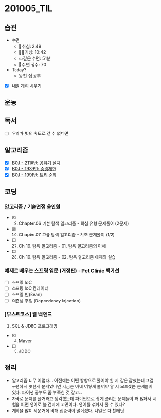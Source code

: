# 201005_TIL

## 습관
- 수면
  - 🛌취침: 2:49
  - 🙆‍♀️기상: 10:42
  - 💤깊은 수면: 51분
  - 💯수면 점수: 70
- Today?
  - 동천 집 공부
- [X] 내일 계획 세우기

## 운동

## 독서
- [ ] 우리가 빛의 속도로 갈 수 없다면

## 알고리즘
- [X] [BOJ - 2110번: 공유기 설치](https://www.acmicpc.net/problem/2110)
- [X] [BOJ - 1939번: 중량제한](https://www.acmicpc.net/problem/1939)
- [X] [BOJ - 1991번: 트리 순회](https://www.acmicpc.net/problem/1991)

## 코딩
### **알고리즘 / 기술면접 올인원**
- [X]  09. Chapter.06 기본 탐색 알고리즘 - 핵심 유형 문제풀이 (2문제)
- [X]  10. Chapter.07 고급 탐색 알고리즘 - 기초 문제풀이 (1/2)
- [ ]  27. Ch 19. 탐욕 알고리즘 - 01. 탐욕 알고리즘의 이해
- [ ]  28. Ch 19. 탐욕 알고리즘 - 02. 탐욕 알고리즘 예제와 실습

### **예제로 배우는 스프링 입문 (개정판) - Pet Clinic 백기선**
- [ ]  스프링 IoC
- [ ]  스프링 IoC 컨테이너
- [ ]  스프링 빈(Bean)
- [ ]  의존성 주입 (Dependency Injection)

### **[부스트코스] 웹 백엔드**
1. SQL & JDBC 프로그래밍
- [x] 4. Maven
- [ ] 5. JDBC

## 정리
* 알고리즘 너무 어렵다... 이전에는 어떤 방향으로 풀어야 할 지 감은 잡혔는데 그걸 구현하지 못한게 문제였다면 지금은 아예 어떻게 풀어야 할 지 모르겠는 문제들이 있다. 파이썬 공부도 좀 부족한 것 같고...
* 자바로 문제를 풀거라고 생각했는데 파이썬으로 쉽게 풀리는 문제들이 꽤 많아서 시험을 어떤 언어로 볼 건지에 고민이다. 언어를 섞어서 풀 수 있나?
* 계획을 많이 세운거에 비해 집중력이 떨어졌다. 내일은 다 할테닷